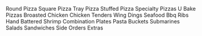 Round Pizza
Square Pizza
Tray Pizza
Stuffed Pizza
Specialty Pizzas
U Bake Pizzas
Broasted Chicken
Chicken Tenders
Wing Dings
Seafood
Bbq Ribs
Hand Battered Shrimp
Combination Plates
Pasta
Buckets
Submarines
Salads
Sandwiches
Side Orders
Extras